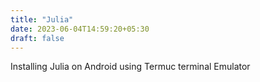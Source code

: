 ```yaml
---
title: "Julia"
date: 2023-06-04T14:59:20+05:30
draft: false
---
```


Installing Julia on Android using Termuc terminal Emulator